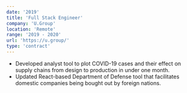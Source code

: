 ```yaml
---
date: '2019'
title: 'Full Stack Engineer'
company: 'U.Group'
location: 'Remote'
range: '2019 - 2020'
url: 'https://u.group/'
type: 'contract'
---
```


- Developed analyst tool to plot COVID-19 cases and their effect on supply chains from design to production in under one month.
- Updated React-based Department of Defense tool that facilitates domestic companies being bought out by foreign nations.
